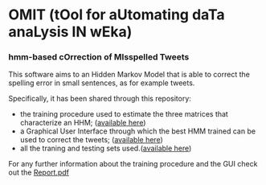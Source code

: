 # OMIT (tOol for aUtomating daTa anaLysis IN wEka)
### hmm-based cOrrection of MIsspelled Tweets ###

This software aims to an Hidden Markov Model that is able to correct the spelling error in small sentences, as for example tweets.

Specifically, it has been shared through this repository:
* the training procedure used to estimate the three matrices that characterize an HHM; ([available here](https://github.com/uazadi/OMIT/blob/master/src/training/))
* a Graphical User Interface through which the best HMM trained can be used to correct the tweets; ([available here](https://github.com/uazadi/OMIT/blob/master/src/))
* all the traning and testing sets used.([available here](https://github.com/uazadi/OMIT/blob/master/data))

For any further information about the training procedure and the GUI check out the [Report.pdf](https://github.com/uazadi/OMIT/blob/master/docs/Report.pdf)


